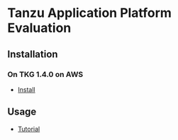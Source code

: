 # Tanzu Application Platform Evaluation

## Installation
### On TKG 1.4.0 on AWS

* [Install](tkg/aws/INSTALL.md)

## Usage

* [Tutorial](USAGE.md)

